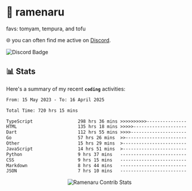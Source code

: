 # 🍜 ramenaru
favs: tomyam, tempura, and tofu

🌐 you can often find me active on [Discord](https://discordapp.com/users/503291004200157185).

![Discord Badge](https://dcbadge.vercel.app/api/shield/503291004200157185)

## 📊 Stats

Here's a summary of my recent **`coding`** activities:

<!--START_SECTION:waka-->

```txt
From: 15 May 2023 - To: 16 April 2025

Total Time: 720 hrs 15 mins

TypeScript                 298 hrs 36 mins >>>>>>>>>>---------------   41.46 %
HTML                       135 hrs 18 mins >>>>>--------------------   18.79 %
Dart                       112 hrs 55 mins >>>>---------------------   15.68 %
Go                         57 hrs 26 mins  >>-----------------------   07.98 %
Other                      15 hrs 29 mins  >------------------------   02.15 %
JavaScript                 14 hrs 51 mins  >------------------------   02.06 %
Python                     9 hrs 37 mins   -------------------------   01.34 %
CSS                        9 hrs 15 mins   -------------------------   01.29 %
Markdown                   8 hrs 44 mins   -------------------------   01.21 %
JSON                       7 hrs 10 mins   -------------------------   01.00 %
```

<!--END_SECTION:waka-->

<div style="text-align: center;">
   <img align="center" src="https://github-readme-streak-stats.herokuapp.com/?user=Ramenaru&theme=dark&card_width=520" alt="Ramenaru Contrib Stats" />
</div>


